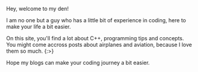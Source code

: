 Hey, welcome to my den!

I am no one but a guy who has a little bit of experience in coding, here to make your life a bit easier.

On this site, you'll find a lot about C++, programming tips and concepts. 
You might come accross posts about airplanes and aviation, because I love them so much. {:>}

Hope my blogs can make your coding journey a bit easier.
